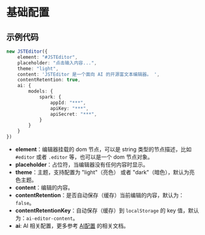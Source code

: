 # 基础配置

## 示例代码

```typescript
new JSTEditor({
    element: "#JSTEditor",
    placeholder: "点击输入内容...",
    theme: "light",
    content: 'JSTEditor 是一个面向 AI 的开源富文本编辑器。 ',
    contentRetention: true,
    ai: {
        models: {
            spark: {
                appId: "***",
                apiKey: "***",
                apiSecret: "***",
            }
        }
    }
})
```

- **element**：编辑器挂载的 dom 节点，可以是 string 类型的节点描述，比如 `#editor` 或者 `.editor` 等，也可以是一个 dom 节点对象。
- **placeholder**：占位符，当编辑器没有任何内容时显示。
- **theme**：主题，支持配置为 "light"（亮色） 或者 "dark"（暗色），默认为亮色主题。
- **content**：编辑的内容。
- **contentRetention**：是否自动保存（缓存）当前编辑的内容，默认为：`false`。
- **contentRetentionKey**：自动保存（缓存）到 `localStorage` 的 key 值，默认为：`ai-editor-content`。
- **ai**: AI 相关配置，更多参考 [AI配置](/zh/ai/base.md) 的相关文档。
